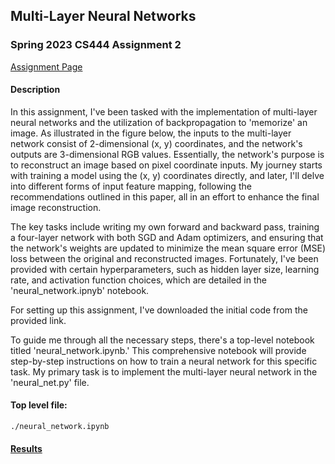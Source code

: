 ## Multi-Layer Neural Networks
### Spring 2023 CS444 Assignment 2

[Assignment Page](https://slazebni.cs.illinois.edu/spring23/assignment2.html)

#### Description
In this assignment, I've been tasked with the implementation of multi-layer neural networks and the utilization of backpropagation to 'memorize' an image. As illustrated in the figure below, the inputs to the multi-layer network consist of 2-dimensional (x, y) coordinates, and the network's outputs are 3-dimensional RGB values. Essentially, the network's purpose is to reconstruct an image based on pixel coordinate inputs. My journey starts with training a model using the (x, y) coordinates directly, and later, I'll delve into different forms of input feature mapping, following the recommendations outlined in this paper, all in an effort to enhance the final image reconstruction.

The key tasks include writing my own forward and backward pass, training a four-layer network with both SGD and Adam optimizers, and ensuring that the network's weights are updated to minimize the mean square error (MSE) loss between the original and reconstructed images. Fortunately, I've been provided with certain hyperparameters, such as hidden layer size, learning rate, and activation function choices, which are detailed in the 'neural_network.ipnyb' notebook.

For setting up this assignment, I've downloaded the initial code from the provided link.

To guide me through all the necessary steps, there's a top-level notebook titled 'neural_network.ipynb.' This comprehensive notebook will provide step-by-step instructions on how to train a neural network for this specific task. My primary task is to implement the multi-layer neural network in the 'neural_net.py' file.

#### Top level file:
`./neural_network.ipynb`
#### [Results](./zihengc2_yutongz7_mp2_report.pdf)